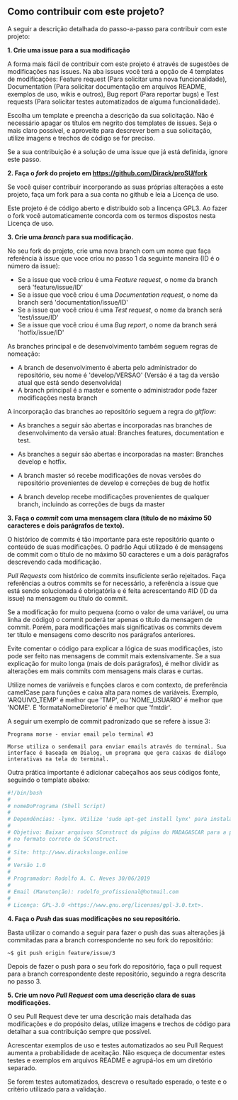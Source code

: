 ## Como contribuir com este projeto?

A seguir a descrição detalhada do passo-a-passo para contribuir com este projeto:

**1. Crie uma issue para a sua modificação**

A forma mais fácil de contribuir com este projeto é através de sugestões de modificações nas issues. 
Na aba issues você terá a opção de 4 templates de modificações: Feature request (Para solicitar uma nova funcionalidade), Documentation (Para solicitar documentação em arquivos README, exemplos de uso, wikis e outros), Bug report (Para reportar bugs) e Test requests (Para solicitar testes automatizados de alguma funcionalidade).

Escolha um template e preencha a descrição da sua solicitação. Não é necessário apagar os títulos em negrito dos templates de issues. Seja o mais claro possível, e aproveite para descrever bem a sua solicitação, utilize imagens e trechos de código se for preciso.

Se a sua contribuição é a solução de uma issue que já está definida, ignore este passo.

**2. Faça o _fork_ do projeto em <https://github.com/Dirack/proSU/fork>**

Se você quiser contribuir incorporando as suas próprias alterações a este projeto, faça um fork para a sua conta no github e leia a Licença de uso.

Este projeto é de código aberto e distribuído sob a lincença GPL3. Ao fazer o fork você automaticamente
concorda com os termos dispostos nesta Licença de uso.

**3. Crie uma _branch_ para sua modificação.**

No seu fork do projeto, crie uma nova branch com um nome que faça referência à issue que voce criou no passo 1 da seguinte maneira (ID é o número da issue): 

- Se a issue que você criou é uma _Feature request_, o nome da branch será 'feature/issue/ID' 
- Se a issue que você criou é uma _Documentation request_, o nome da branch será 'documentation/issue/ID' 
- Se a issue que você criou é uma _Test request_, o nome da branch será 'test/issue/ID' 
- Se a issue que você criou é uma _Bug report_, o nome da branch será 'hotfix/issue/ID'

As branches principal e de desenvolvimento também seguem regras de nomeação:

- A branch de desenvolvimento é aberta pelo administrador do repositório, seu nome é 'develop/VERSAO' (Versão é a tag da versão atual que está sendo desenvolvida)
- A branch principal é a master e somente o administrador pode fazer modificações nesta branch

A incorporação das branches ao repositório seguem a regra do _gitflow_:

- As branches a seguir são abertas e incorporadas nas branches de desenvolvimento da versão atual: Branches features, documentation e test.

- As branches a seguir são abertas e incorporadas na master: Branches develop e hotfix.

- A branch master só recebe modificações de novas versões do repositório provenientes de develop e correções de bug de hotfix

- A branch develop recebe modificações provenientes de qualquer branch, incluindo as correções de bugs da master

**3. Faça o _commit_ com uma mensagem clara (título de no máximo 50 caracteres e dois parágrafos de texto).**

O histórico de commits é tão importante para este repositório quanto o conteúdo de suas modificações. O padrão
Aqui utilizado é de mensagens de commit com o título de no máximo 50 caracteres e um a dois parágrafos descrevendo cada modificação. 

_Pull Requests_ com histórico de commits insuficiente serão rejeitados.
Faça referências a outros commits se for necessário, a referência a issue que está sendo solucionada é obrigatória e é feita acrescentando #ID (ID da issue) na mensagem ou título do commit. 

Se a modificação for muito pequena (como o valor de uma variável, ou uma linha de código) o commit poderá ter
apenas o título da mensagem de commit. Porém, para modificações mais significativas os commits devem ter
título e mensagens como descrito nos parágrafos anteriores.

Evite comentar o código para explicar a lógica de suas modificações, isto pode ser feito
nas mensagens de commit mais extensivamente. Se a sua explicação for muito longa (mais de dois parágrafos),
é melhor dividir as alterações em mais commits com mensagens mais claras e curtas.

Utilize nomes de variáveis e funções claros e com contexto, de preferência camelCase para funções
e caixa alta para nomes de variáveis.
Exemplo, 'ARQUIVO_TEMP' é melhor que 'TMP', ou 'NOME_USUARIO' é melhor que 'NOME'.
E 'formataNomeDiretorio' é melhor que 'fmtdir'.

A seguir um exemplo de commit padronizado que se refere à issue 3:

```
Programa morse - enviar email pelo terminal #3

Morse utiliza o sendemail para enviar emails através do terminal. Sua
interface é baseada em Dialog, um programa que gera caixas de diálogo
interativas na tela do terminal.
```

Outra prática importante é adicionar cabeçalhos aos seus códigos fonte, seguindo o template
abaixo:

```sh
#!/bin/bash
#
# nomeDoPrograma (Shell Script)
#
# Dependências: -lynx. Utilize 'sudo apt-get install lynx' para instalar.
#
# Objetivo: Baixar arquivos SConstruct da página do MADAGASCAR para a pasta atual
# no formato correto do SConstruct.
# 
# Site: http://www.dirackslouge.online
#
# Versão 1.0
#
# Programador: Rodolfo A. C. Neves 30/06/2019
# 
# Email (Manutenção): rodolfo_profissional@hotmail.com
# 
# Licença: GPL-3.0 <https://www.gnu.org/licenses/gpl-3.0.txt>.
```

**4. Faça o _Push_ das suas modificações no seu repositório.**

Basta utilizar o comando a seguir para fazer o push das suas alterações já commitadas para a branch correspondente no seu fork  do repositório:

```sh
~$ git push origin feature/issue/3
```

Depois de fazer o push para o seu fork do repositório, faça o pull request para a branch correspondente deste repositório, seguindo a regra descrita no passo 3.

**5. Crie um novo _Pull Request_ com uma descrição clara de suas modificações.**

O seu Pull Request deve ter uma descrição mais detalhada das modificações e do propósito delas,
utilize imagens e trechos de código para detalhar a sua contribuição sempre que possível.

Acrescentar exemplos de uso e testes automatizados ao seu Pull Request aumenta a probabilidade de aceitação.
Não esqueça de documentar estes testes e exemplos em arquivos README e agrupá-los em um diretório
separado.

Se forem testes automatizados, descreva o resultado esperado, o teste e o critério utilizado para a validação.